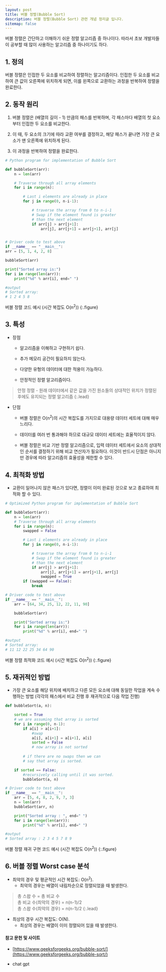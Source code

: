 ```yaml
---
layout: post
title: 버블 정렬(Bubble Sort)
description: 버블 정렬(Bubble Sort) 관련 개념 정리글 입니다.
sitemap: false
---
```


버블 정렬은 간단하고 이해하기 쉬운 정렬 알고리즘 중 하나이다. 따라서 초보 개발자들이 공부할 때 많이 사용하는 알고리즘 중 하나이기도 하다.

## 1. 정의

버블 정렬은 인접한 두 요소를 비교하여 정렬하는 알고리즘이다. 인접한 두 요소를 비교하여 큰 값이 오른쪽에 위치하게 되면, 이를 왼쪽으로 교환하는 과정을 반복하여 정렬을 완료한다.

## 2. 동작 원리

1. 버블 정렬은 (배열의 길이 - 1) 만큼의 패스를 반복하며, 각 패스마다 배열의 첫 요소부터 인접한 두 요소를 비교한다.

2. 이 때, 두 요소의 크기에 따라 교환 여부를 결정하고, 해당 패스가 끝나면 가장 큰 요소가 맨 오른쪽에 위치하게 된다. 

3. 이 과정을 반복하여 정렬을 완료한다.

~~~python
# Python program for implementation of Bubble Sort

def bubbleSort(arr):
	n = len(arr)

	# Traverse through all array elements
	for i in range(n):

		# Last i elements are already in place
		for j in range(0, n-i-1):

			# traverse the array from 0 to n-i-1
			# Swap if the element found is greater
			# than the next element
			if arr[j] > arr[j+1]:
				arr[j], arr[j+1] = arr[j+1], arr[j]


# Driver code to test above
if __name__ == "__main__":
arr = [5, 1, 4, 2, 8]

bubbleSort(arr)

print("Sorted array is:")
for i in range(len(arr)):
	print("%d" % arr[i], end=" ")

#output
# Sorted array: 
# 1 2 4 5 8 
~~~

버블 정렬 코드 예시 (시간 복잡도 O(n<sup>2</sup>))
{:.figure}


## 3. 특성

- 장점

    - 알고리즘을 이해하고 구현하기 쉽다.

    - 추가 메모리 공간이 필요하지 않는다.

    - 다양한 유형의 데이터에 대한 적용이 가능하다.

    - 안정적인 정렬 알고리즘이다.

> 안정 정렬 - 원래 데이터에서 같은 값을 가진 원소들의 상대적인 위치가 정렬된 후에도 유지되는 정렬 알고리즘
{:.lead}

- 단점

    - 버블 정렬은 O(n<sup>2</sup>)의 시간 복잡도를 가지므로 대용량 데이터 세트에 대해 매우 느리다.

    - 데이터를 여러 번 통과해야 하므로 대규모 데이터 세트에는 효율적이지 않다.

    - 버블 정렬은 비교 기반 정렬 알고리즘으로, 입력 데이터 세트에서 요소의 상대적인 순서를 결정하기 위해 비교 연산자가 필요하다. 이것이 반드시 단점은 아니지만 경우에 따라 알고리즘의 효율성을 제한할 수 있다.

## 4. 최적화 방법

- 교환이 일어나지 않은 패스가 있다면, 정렬이 이미 완료된 것으로 보고 종료하여 최적화 할 수 있다.

~~~python
# Optimized Python program for implementation of Bubble Sort

def bubbleSort(arr):
	n = len(arr)
	# Traverse through all array elements
	for i in range(n):
		swapped = False

		# Last i elements are already in place
		for j in range(0, n-i-1):

			# traverse the array from 0 to n-i-1
			# Swap if the element found is greater
			# than the next element
			if arr[j] > arr[j+1]:
				arr[j], arr[j+1] = arr[j+1], arr[j]
				swapped = True
		if (swapped == False):
			break

# Driver code to test above
if __name__ == "__main__":
	arr = [64, 34, 25, 12, 22, 11, 90]

	bubbleSort(arr)

	print("Sorted array is:")
	for i in range(len(arr)):
		print("%d" % arr[i], end=" ")

#output
# Sorted array: 
# 11 12 22 25 34 64 90 
~~~

버블 정렬 최적화 코드 예시 (시간 복잡도 O(n<sup>2</sup>))
{:.figure}

## 5. 재귀적인 방법

- 가장 큰 요소를 해당 위치에 배치하고 다른 모든 요소에 대해 동일한 작업을 계속 수행하는 방법 (각각의 패스에서 비교 진행 후 재귀적으로 다음 작업 진행)

~~~python
def bubbleSort(a, n):

	sorted = True
	# we are assuming that array is sorted
	for i in range(0, n-1):
		if a[i] > a[i+1]:
			#swap
			a[i], a[i+1] = a[i+1], a[i]
			sorted = False
			# now array is not sorted
			
		# if there are no swaps then we can
		# say that array is sorted.

	if sorted == False:
		#recursively calling until it was sorted.
		bubbleSort(a, n)

# Driver code to test above
if __name__ == "__main__":
	arr = [5, 4, 8, 2, 9, 7, 3]
	n = len(arr)
	bubbleSort(arr, n)

	print("Sorted array : ", end=" ")
	for i in range(len(arr)):
		print("%d" % arr[i], end=" ")

#output
# Sorted array : 2 3 4 5 7 8 9 
~~~

버블 정렬 재귀 구현 코드 예시 (시간 복잡도 O(n<sup>2</sup>))
{:.figure}

## 6. 버블 정렬 Worst case 분석

- 최악의 경우 및 평균적인 시간 복잡도: O(n<sup>2</sup>). 
    - 최악의 경우는 배열이 내림차순으로 정렬되었을 때 발생한다.

> 총 스왑 수 = 총 비교 수\
총 비교 수(최악의 경우) = n(n-1)/2\
총 스왑 수(최악의 경우) = n(n-1)/2
{:.lead}


- 최상의 경우 시간 복잡도: O(N). 
    - 최상의 경우는 배열이 이미 정렬되어 있을 때 발생한다.


#### **참고 문헌 및 사이트** 

- [https://www.geeksforgeeks.org/bubble-sort/](https://www.geeksforgeeks.org/bubble-sort/)

- chat gpt